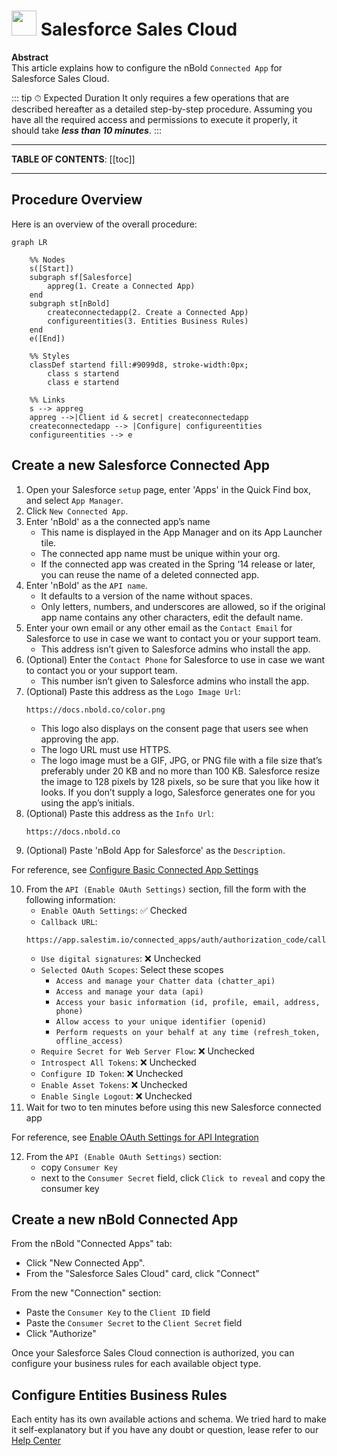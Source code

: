 # <img src="/img/connectedapps/salesforcesalescloud.jpg" style="width: 40px"> Salesforce Sales Cloud <Badge text="v1.0" type="tip" vertical="top"/>

**Abstract**  
This article explains how to configure the nBold `Connected App` for Salesforce Sales Cloud.

::: tip ⏱ Expected Duration
It only requires a few operations that are described hereafter as a detailed step-by-step procedure. Assuming you have all the required access and permissions to execute it properly, it should take ***less than 10 minutes***.
:::

---

**TABLE OF CONTENTS**:
[[toc]]

---

## Procedure Overview
Here is an overview of the overall procedure:

```mermaid
graph LR

    %% Nodes
    s([Start])
    subgraph sf[Salesforce]
        appreg(1. Create a Connected App)
    end
    subgraph st[nBold]
        createconnectedapp(2. Create a Connected App)
        configureentities(3. Entities Business Rules)
    end
    e([End])

    %% Styles
    classDef startend fill:#9099d8, stroke-width:0px;
        class s startend
        class e startend

    %% Links
    s --> appreg
    appreg -->|Client id & secret| createconnectedapp
    createconnectedapp --> |Configure| configureentities
    configureentities --> e
```

## Create a new Salesforce Connected App

1. Open your Salesforce `setup` page, enter 'Apps' in the Quick Find box, and select `App Manager`.
2. Click `New Connected App`.
3. Enter 'nBold' as a the connected app’s name
    - This name is displayed in the App Manager and on its App Launcher tile.
    - The connected app name must be unique within your org.
    - If the connected app was created in the Spring ‘14 release or later, you can reuse the name of a deleted connected app.
4. Enter 'nBold' as the `API name`.
    - It defaults to a version of the name without spaces.
    - Only letters, numbers, and underscores are allowed, so if the original app name contains any other characters, edit the default name.
5. Enter your own email or any other email as the `Contact Email` for Salesforce to use in case we want to contact you or your support team.
    - This address isn’t given to Salesforce admins who install the app.
6. (Optional) Enter the `Contact Phone` for Salesforce to use in case we want to contact you or your support team.
    - This number isn’t given to Salesforce admins who install the app.
7. (Optional) Paste this address as the `Logo Image Url`:
    ```
    https://docs.nbold.co/color.png
    ```
    - This  logo also displays on the consent page that users see when approving the app.
    - The logo URL must use HTTPS.
    - The logo image must be a GIF, JPG, or PNG file with a file size that’s preferably under 20 KB and no more than 100 KB. Salesforce resize the image to 128 pixels by 128 pixels, so be sure that you like how it looks. If you don’t supply a logo, Salesforce generates one for you using the app’s initials.
8. (Optional) Paste this address as the `Info Url`:
    ```
    https://docs.nbold.co
    ```
9. (Optional) Paste 'nBold App for Salesforce' as the `Description`.

For reference, see [Configure Basic Connected App Settings](https://help.salesforce.com/articleView?id=connected_app_create_basics.htm)

10. From the `API (Enable OAuth Settings)` section, fill the form with the following information:
    - `Enable OAuth Settings`: ✅ Checked
    - `Callback URL`:
    ```
    https://app.salestim.io/connected_apps/auth/authorization_code/callback
    ```
    - `Use digital signatures`: ❌ Unchecked
    - `Selected OAuth Scopes`: Select these scopes
        - `Access and manage your Chatter data (chatter_api)`
        - `Access and manage your data (api)`
        - `Access your basic information (id, profile, email, address, phone)`
        - `Allow access to your unique identifier (openid)`
        - `Perform requests on your behalf at any time (refresh_token, offline_access)`
    - `Require Secret for Web Server Flow`: ❌ Unchecked
    - `Introspect All Tokens`: ❌ Unchecked
    - `Configure ID Token`: ❌ Unchecked
    - `Enable Asset Tokens`: ❌ Unchecked
    - `Enable Single Logout`: ❌ Unchecked
11. Wait for two to ten minutes before using this new Salesforce connected app

For reference, see [Enable OAuth Settings for API Integration](https://help.salesforce.com/articleView?id=connected_app_create_api_integration.htm)

12. From the `API (Enable OAuth Settings)` section:
    - copy `Consumer Key`
    - next to the `Consumer Secret` field, click `Click to reveal` and copy the consumer key

## Create a new nBold Connected App
From the nBold "Connected Apps" tab:
- Click "New Connected App".
- From the "Salesforce Sales Cloud" card, click "Connect"

From the new "Connection" section:
- Paste the `Consumer Key` to the `Client ID` field
- Paste the `Consumer Secret` to the `Client Secret` field
- Click "Authorize"

Once your Salesforce Sales Cloud connection is authorized, you can configure your business rules for each available object type.

## Configure Entities Business Rules
Each entity has its own available actions and schema. We tried hard to make it self-explanatory but if you have any doubt or question, lease refer to our [Help Center](https://docs.nbold.co)
